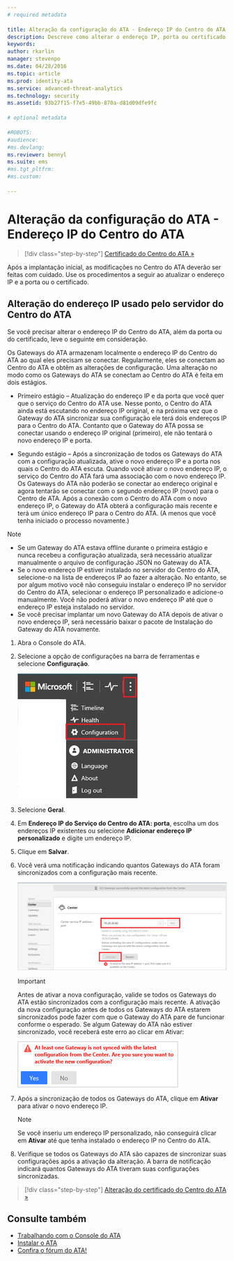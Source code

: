 ```yaml
---
# required metadata

title: Alteração da configuração do ATA - Endereço IP do Centro do ATA | Microsoft Advanced Threat Analytics
description: Descreve como alterar o endereço IP, porta ou certificado de seu Centro do ATA.
keywords:
author: rkarlin
manager: stevenpo
ms.date: 04/28/2016
ms.topic: article
ms.prod: identity-ata
ms.service: advanced-threat-analytics
ms.technology: security
ms.assetid: 93b27f15-f7e5-49bb-870a-d81d09dfe9fc

# optional metadata

#ROBOTS:
#audience:
#ms.devlang:
ms.reviewer: bennyl
ms.suite: ems
#ms.tgt_pltfrm:
#ms.custom:

---
```


# Alteração da configuração do ATA - Endereço IP do Centro do ATA

>[!div class="step-by-step"]
[Certificado do Centro do ATA »](modifying-ata-config-centercert.md)

Após a implantação inicial, as modificações no Centro do ATA deverão ser feitas com cuidado. Use os procedimentos a seguir ao atualizar o endereço IP e a porta ou o certificado.

## Alteração do endereço IP usado pelo servidor do Centro do ATA
Se você precisar alterar o endereço IP do Centro do ATA, além da porta ou do certificado, leve o seguinte em consideração.

Os Gateways do ATA armazenam localmente o endereço IP do Centro do ATA ao qual eles precisam se conectar. Regularmente, eles se conectam ao Centro do ATA e obtêm as alterações de configuração. Uma alteração no modo como os Gateways do ATA se conectam ao Centro do ATA é feita em dois estágios.

-   Primeiro estágio – Atualização do endereço IP e da porta que você quer que o serviço do Centro do ATA use. Nesse ponto, o Centro do ATA ainda está escutando no endereço IP original, e na próxima vez que o Gateway do ATA sincronizar sua configuração ele terá dois endereços IP para o Centro do ATA. Contanto que o Gateway do ATA possa se conectar usando o endereço IP original (primeiro), ele não tentará o novo endereço IP e porta.

-   Segundo estágio – Após a sincronização de todos os Gateways do ATA com a configuração atualizada, ative o novo endereço IP e a porta nos quais o Centro do ATA escuta. Quando você ativar o novo endereço IP, o serviço do Centro do ATA fará uma associação com o novo endereço IP. Os Gateways do ATA não poderão se conectar ao endereço original e agora tentarão se conectar com o segundo endereço IP (novo) para o Centro de ATA. Após a conexão com o Centro do ATA com o novo endereço IP, o Gateway do ATA obterá a configuração mais recente e terá um único endereço IP para o Centro do ATA. (A menos que você tenha iniciado o processo novamente.)

> [!NOTE]
> -   Se um Gateway do ATA estava offline durante o primeira estágio e nunca recebeu a configuração atualizada, será necessário atualizar manualmente o arquivo de configuração JSON no Gateway do ATA.
> -   Se o novo endereço IP estiver instalado no servidor do Centro do ATA, selecione-o na lista de endereços IP ao fazer a alteração. No entanto, se por algum motivo você não conseguiu instalar o endereço IP no servidor do Centro do ATA, selecionar o endereço IP personalizado e adicione-o manualmente. Você não poderá ativar o novo endereço IP até que o endereço IP esteja instalado no servidor.
> -   Se você precisar implantar um novo Gateway do ATA depois de ativar o novo endereço IP, será necessário baixar o pacote de Instalação do Gateway do ATA novamente.

1.  Abra o Console do ATA.

2.  Selecione a opção de configurações na barra de ferramentas e selecione **Configuração**.

    ![Ícone Definições de configuração do ATA](media/ATA-config-icon.JPG)

3.  Selecione **Geral**.

4.  Em **Endereço IP do Serviço do Centro do ATA: porta**, escolha um dos endereços IP existentes ou selecione **Adicionar endereço IP personalizado** e digite um endereço IP.

5.  Clique em **Salvar**.

6.  Você verá uma notificação indicando quantos Gateways do ATA foram sincronizados com a configuração mais recente.

    ![Imagem de gateways sincronizados no Centro do ATA](media/ATA-chge-IP-after-clicking-save.png)

    >[!IMPORTANT]
    >Antes de ativar a nova configuração, valide se todos os Gateways do ATA estão sincronizados com a configuração mais recente. A ativação da nova configuração antes de todos os Gateways do ATA estarem sincronizados pode fazer com que o Gateway do ATA pare de funcionar conforme o esperado. Se algum Gateway do ATA não estiver sincronizado, você receberá este erro ao clicar em Ativar:
    >
    >    ![Erro de sincronização de Gateway do ATA](media/ataGW-not-synced.png)


7.  Após a sincronização de todos os Gateways do ATA, clique em **Ativar** para ativar o novo endereço IP.

    > [!NOTE]
    > Se você inseriu um endereço IP personalizado, não conseguirá clicar em **Ativar** até que tenha instalado o endereço IP no Centro do ATA.

8.  Verifique se todos os Gateways do ATA são capazes de sincronizar suas configurações após a ativação da alteração. A barra de notificação indicará quantos Gateways do ATA tiveram suas configurações sincronizadas.

>[!div class="step-by-step"]
[Alteração do certificado do Centro do ATA »](modifying-ata-config-centercert.md)


## Consulte também
- [Trabalhando com o Console do ATA](working-with-ata-console.md)
- [Instalar o ATA](install-ata.md)
- [Confira o fórum do ATA!](https://social.technet.microsoft.com/Forums/security/en-US/home?forum=mata)


<!--HONumber=May16_HO1-->


